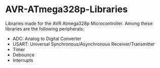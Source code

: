 # AVR-ATmega328p-Libraries
Libraries made for the AVR Atmega328p Microcontroller. Among these libraries are the following peripherals:

- ADC: Analog to Digital Converter
- USART: Universal Synchronous/Asynchronous Receiver/Transmitter
- Timer
- Debounce
- Interrupts
